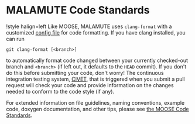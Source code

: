 # MALAMUTE Code Standards

!style halign=left
Like MOOSE, MALAMUTE uses `clang-format` with a customized
[config file](https://github.com/idaholab/malamute/blob/devel/.clang-format)
for code formatting. If you have clang installed, you can run

```
git clang-format [<branch>]
```

to automatically format code changed between your currently checked-out branch
and `<branch>` (if left out, it defaults to the `HEAD` commit). If you don't do
this before submitting your code, don't worry! The continuous integration
testing system, [CIVET](https://civet.inl.gov), that is triggered when
you submit a pull request will check your code and provide information on the
changes needed to conform to the code style (if any).

For extended information on file guidelines, naming conventions, example code,
doxygen documentation, and other tips, please see
[the MOOSE Code Standards](sqa/framework_scs.md).
